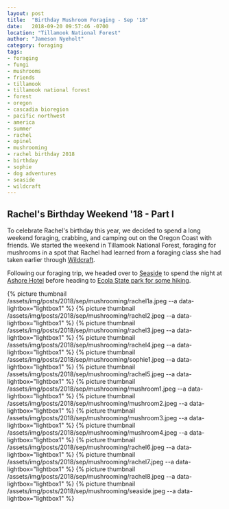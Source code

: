 ```yaml
---
layout: post
title:  "Birthday Mushroom Foraging - Sep '18"
date:   2018-09-20 09:57:46 -0700
location: "Tillamook National Forest"
author: "Jameson Nyeholt"
category: foraging
tags:
- foraging
- fungi
- mushrooms
- friends
- tillamook
- tillamook national forest
- forest
- oregon
- cascadia bioregion
- pacific northwest
- america
- summer
- rachel
- opinel
- mushrooming
- rachel birthday 2018
- birthday
- sophie
- dog adventures
- seaside
- wildcraft
---
```


## Rachel's Birthday Weekend '18 - Part I  

<p class="lead">
To celebrate Rachel's birthday this year, we decided to spend a long weekend foraging, crabbing, and camping out on the Oregon Coast with friends.  We started the weekend in Tillamook National Forest, foraging for mushrooms in a spot that Rachel had learned from a foraging class she had taken earlier through <a href="https://wildcraftstudioschool.com">Wildcraft</a>.
</p>

Following our foraging trip, we headed over to [Seaside](https://en.wikipedia.org/wiki/Seaside,_Oregon) to spend the night at [Ashore Hotel](https://adrifthospitality.com/places/#Ashore) before heading to [Ecola State park for some hiking](/weblog/hiking/2018/09/21/rachel-birthday-ecola-hiking.html).

{% picture thumbnail /assets/img/posts/2018/sep/mushrooming/rachel1a.jpeg --a data-lightbox="lightbox1" %}
{% picture thumbnail /assets/img/posts/2018/sep/mushrooming/rachel2.jpeg --a data-lightbox="lightbox1" %}
{% picture thumbnail /assets/img/posts/2018/sep/mushrooming/rachel3.jpeg --a data-lightbox="lightbox1" %}
{% picture thumbnail /assets/img/posts/2018/sep/mushrooming/rachel4.jpeg --a data-lightbox="lightbox1" %}
{% picture thumbnail /assets/img/posts/2018/sep/mushrooming/sophie1.jpeg --a data-lightbox="lightbox1" %}
{% picture thumbnail /assets/img/posts/2018/sep/mushrooming/rachel5.jpeg --a data-lightbox="lightbox1" %}
{% picture thumbnail /assets/img/posts/2018/sep/mushrooming/mushroom1.jpeg --a data-lightbox="lightbox1" %}
{% picture thumbnail /assets/img/posts/2018/sep/mushrooming/mushroom2.jpeg --a data-lightbox="lightbox1" %}
{% picture thumbnail /assets/img/posts/2018/sep/mushrooming/mushroom3.jpeg --a data-lightbox="lightbox1" %}
{% picture thumbnail /assets/img/posts/2018/sep/mushrooming/mushroom4.jpeg --a data-lightbox="lightbox1" %}
{% picture thumbnail /assets/img/posts/2018/sep/mushrooming/rachel6.jpeg --a data-lightbox="lightbox1" %}
{% picture thumbnail /assets/img/posts/2018/sep/mushrooming/rachel7.jpeg --a data-lightbox="lightbox1" %}
{% picture thumbnail /assets/img/posts/2018/sep/mushrooming/rachel8.jpeg --a data-lightbox="lightbox1" %}
{% picture thumbnail /assets/img/posts/2018/sep/mushrooming/seaside.jpeg --a data-lightbox="lightbox1" %}
